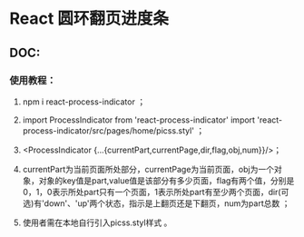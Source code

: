 # React 圆环翻页进度条

## DOC:

### 使用教程：

1. npm i react-process-indicator ；

2. import ProcessIndicator from 'react-process-indicator'
   import 'react-process-indicator/src/pages/home/picss.styl' ；

3. <ProcessIndicator {...{currentPart,currentPage,dir,flag,obj,num}}/>；

4. currentPart为当前页面所处部分，currentPage为当前页面，obj为一个对象，对象的key值是part,value值是该部分有多少页面，flag有两个值，分别是0，1，0表示所处part只有一个页面，1表示所处part有至少两个页面，dir(可选)有'down'、'up'两个状态，指示是上翻页还是下翻页，num为part总数 ；

5. 使用者需在本地自行引入picss.styl样式 。

